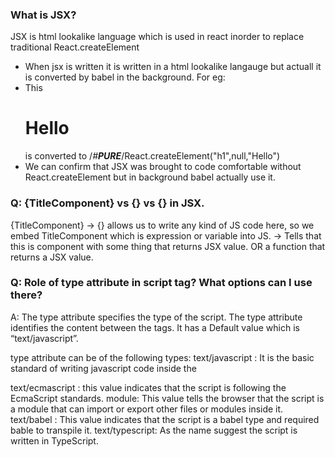 ### What is JSX?
JSX is html lookalike language which is used in react inorder to replace traditional React.createElement 
- When jsx is written it is written in a html lookalike langauge but actuall it is converted by babel in the background. For eg: 
- This <h1>Hello</h1> is converted to /*#__PURE__*/React.createElement("h1",null,"Hello")
- We can confirm that JSX was brought to code comfortable without React.createElement but in background babel actually use it. 

### Q: {TitleComponent} vs {<TitleComponent/>} vs {<TitleComponent></TitleComponent>} in JSX.
{TitleComponent} -> {} allows us to write any kind of JS code here, so we embed TitleComponent which is expression or variable into JS.
<TitleComponent/> -> Tells that this is component with some thing that returns JSX value. OR a function that returns a JSX value.

### Q: Role of type attribute in script tag? What options can I use there?
A: The type attribute specifies the type of the script. The type attribute identifies the content between the <script> and </script> tags. It has a Default value which is “text/javascript”.

type attribute can be of the following types:
text/javascript : It is the basic standard of writing javascript code inside the <script> tag.
Syntax
<script type="text/javascript"></script>
text/ecmascript : this value indicates that the script is following the EcmaScript standards.
module: This value tells the browser that the script is a module that can import or export other files or modules inside it.
text/babel : This value indicates that the script is a babel type and required bable to transpile it.
text/typescript: As the name suggest the script is written in TypeScript.